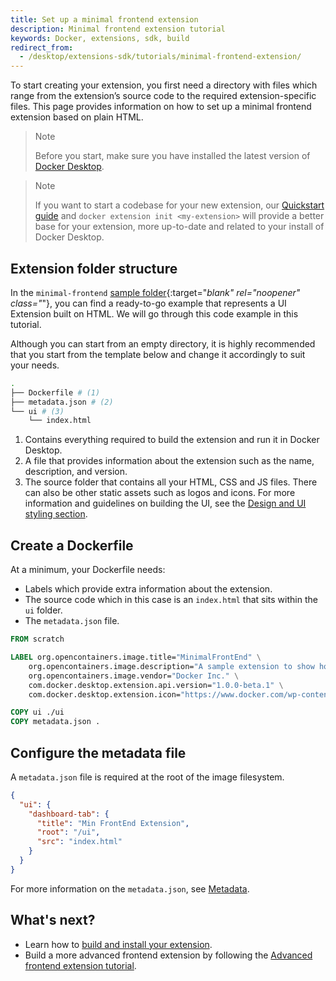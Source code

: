 ```yaml
---
title: Set up a minimal frontend extension
description: Minimal frontend extension tutorial
keywords: Docker, extensions, sdk, build
redirect_from:
  - /desktop/extensions-sdk/tutorials/minimal-frontend-extension/
---
```


To start creating your extension, you first need a directory with files which range from the extension’s source code to the required extension-specific files. This page provides information on how to set up a minimal frontend extension based on plain HTML.

> Note
>
> Before you start, make sure you have installed the latest version of [Docker Desktop](https://www.docker.com/products/docker-desktop/).

> Note
>
> If you want to start a codebase for your new extension, our [Quickstart guide](../../quickstart.md) and `docker extension init <my-extension>` will provide a better base for your extension, more up-to-date and related to your install of Docker Desktop.

## Extension folder structure

In the `minimal-frontend` [sample folder](https://github.com/docker/extensions-sdk/tree/main/samples){:target="_blank" rel="noopener" class="_"}, you can find a ready-to-go example that represents a UI Extension built on HTML. We will go through this code example in this tutorial.

Although you can start from an empty directory, it is highly recommended that you start from the template below and change it accordingly to suit your needs.

```bash
.
├── Dockerfile # (1)
├── metadata.json # (2)
└── ui # (3)
    └── index.html
```

1. Contains everything required to build the extension and run it in Docker Desktop.
2. A file that provides information about the extension such as the name, description, and version.
3. The source folder that contains all your HTML, CSS and JS files. There can also be other static assets such as logos
   and icons. For more information and guidelines on building the UI, see the [Design and UI styling section](../../design/design-guidelines.md).

## Create a Dockerfile

At a minimum, your Dockerfile needs:

- Labels which provide extra information about the extension.
- The source code which in this case is an `index.html` that sits within the `ui` folder.
- The `metadata.json` file.

```Dockerfile
FROM scratch

LABEL org.opencontainers.image.title="MinimalFrontEnd" \
    org.opencontainers.image.description="A sample extension to show how easy it's to get started with Desktop Extensions." \
    org.opencontainers.image.vendor="Docker Inc." \
    com.docker.desktop.extension.api.version="1.0.0-beta.1" \
    com.docker.desktop.extension.icon="https://www.docker.com/wp-content/uploads/2022/03/Moby-logo.png"

COPY ui ./ui
COPY metadata.json .
```

## Configure the metadata file

A `metadata.json` file is required at the root of the image filesystem.

```json
{
  "ui": {
    "dashboard-tab": {
      "title": "Min FrontEnd Extension",
      "root": "/ui",
      "src": "index.html"
    }
  }
}
```

For more information on the `metadata.json`, see [Metadata](../../extensions/METADATA.md).

## What's next?

- Learn how to [build and install your extension](../build-install.md).
- Build a more advanced frontend extension by following the [Advanced frontend extension tutorial](./frontend-extension-tutorial.md).
